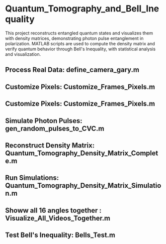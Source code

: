 # Quantum_Tomography_and_Bell_Inequality
This project reconstructs entangled quantum states and visualizes them with density matrices, demonstrating photon pulse entanglement in polarization. MATLAB scripts are used to compute the density matrix and verify quantum behavior through Bell's Inequality, with statistical analysis and visualization.
## Process Real Data: define_camera_gary.m
## Customize Pixels: Customize_Frames_Pixels.m
## Customize Pixels: Customize_Frames_Pixels.m
## Simulate Photon Pulses: gen_random_pulses_to_CVC.m
## Reconstruct Density Matrix: Quantum_Tomography_Density_Matrix_Complete.m
## Run Simulations: Quantum_Tomography_Density_Matrix_Simulation.m
## Showw all 16 angles together : Visualize_All_Videos_Together.m
## Test Bell's Inequality: Bells_Test.m
